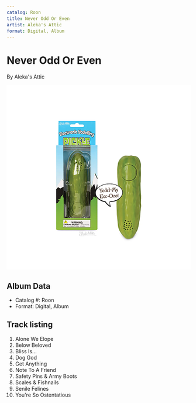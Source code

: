 ```yaml
---
catalog: Roon
title: Never Odd Or Even
artist: Aleka's Attic
format: Digital, Album
---
```


# Never Odd Or Even

By Aleka's Attic

![](../../assets/albumcovers/Alekas_Attic-Never_Odd_Or_Even.png)

## Album Data

- Catalog #: Roon
- Format: Digital, Album


## Track listing


1. Alone We Elope
2. Below Beloved
3. Bliss Is...
4. Dog God
5. Get Anything
6. Note To A Friend
7. Safety Pins & Army Boots
8. Scales & Fishnails
9. Senile Felines
10. You're So Ostentatious

